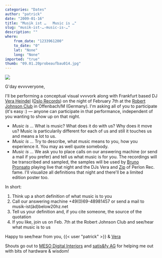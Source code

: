 ```yaml
---
categories: "Dates"
author: "patrick"
date: "2009-01-16"
title: "Musik ist …   Music is …"
slug: "musik-ist-…-music-is-…"
description: ""
where: 
    from_date: "1233961200"
    to_date: "0"
    lat: "None"
    long: "None"
imported: "true"
thumb: "09.01.20probeaufbau014.jpg"
---
```



![](09.01.20probeaufbau014.jpg)

G'day evvvveryone,

I'll be performing a conceptual visual vvvvork along with Frankfurt based DJ [Vera Heindel](http://www.myspace.com/veragoesdeep) ([Oslo Records](http://www.myspace.com/oslorecords)) on the night of February 7th at the [Robert Johnson Club](http://www.robert-johnson.de) in Offenbach/M (Germany). I'm asking all of you to participate (it's easy :) — anyone can participate in that performance, independent of you wanting to show up on that night.

* *Music is …* What is music? What does it do with us? Why does it move us? Music is particularily different for each of us and still it touches us and means a lot to us.
* *Music is …* Try to describe, what music means to you, how you experience it. You may as well quote somebody.
* *Music is …* We ask you to place calls on our answering machine (or send a mail if you prefer) and tell us what music is for you. The recordings will be transcribed and sampled, the samples will be used by [Bruno Pronsato](http://www.undosounds.com/) playing live that night and the DJs Vera and [Zip](http://www.perlon.net/) of Perlon Rec. fame. I'll visualize all definitions that night and there'll be a limited edition poster too.

In short:
1. Think up a short definition of what music is to you
1. Call our answering machine +49(0)69-48981457 or send a mail to musik-ist(äd)below20hz.net
1. Tell us your definition and, if you cite someone, the source of the quotation
1. If you like, join us on Feb. 7th at the Robert Johnson Club and see/hear what music is to us

Happy to see/hear from you,
{{< user "patrick" >}} & [Vera](http://www.myspace.com/veragoesdeep)

Shouts go out to [MESO Digital Interiors](http://meso.net/digital%20interiors) and [satis&fy AG](http://www.satis-fy.com/) for helping me out with bits of hardware & wisdom!